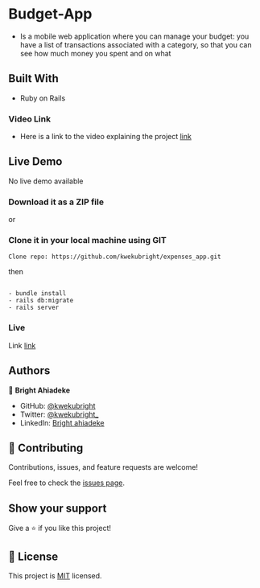 # Budget-App

- Is a mobile web application where you can manage your budget: you have a list of transactions associated with a category, so that you can see how much money you spent and on what

## Built With

- Ruby on Rails

### Video Link
- Here is a link to the video explaining the project [link](https://www.loom.com/share/bcb5bbd8f88848afb995e0b694c26583)

## Live Demo

No live demo available

### Download it as a ZIP file

or

### Clone it in your local machine using GIT
```
Clone repo: https://github.com/kwekubright/expenses_app.git
```

then

```run

- bundle install
- rails db:migrate
- rails server

```
### Live
Link [link](https://6353a7ef5b4a5e5f60b2452d--beautiful-rugelach-0b2089.netlify.app/)

## Authors

👤 **Bright Ahiadeke**

- GitHub: [@kwekubright](https://github.com/kwekubright)
- Twitter: [@kwekubright_](https://twitter.com/kwekubright_)
- LinkedIn: [Bright ahiadeke](https://www.linkedin.com/in/kwekubright/)

## 🤝 Contributing

Contributions, issues, and feature requests are welcome!

Feel free to check the [issues page](https://github.com/kwekubright/expenses_app/issues).

## Show your support

Give a ⭐️ if you like this project!

## 📝 License

This project is [MIT](https://github.com/kwekubright/expenses_app/development/LICENSE) licensed.